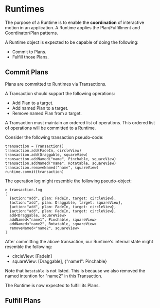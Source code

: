 # Runtimes

The purpose of a Runtime is to enable the **coordination** of interactive motion in an application. A Runtime applies the Plan/Fulfillment and Coordinator/Plan patterns.

A Runtime object is expected to be capable of doing the following:

- Commit to Plans.
- Fulfill those Plans.

## Commit Plans

Plans are committed to Runtimes via Transactions.

A Transaction should support the following operations:

- Add Plan to a target.
- Add named Plan to a target.
- Remove named Plan from a target.

A Transaction must maintain an ordered list of operations. This ordered list of operations will be committed to a Runtime.

Consider the following transaction pseudo-code:

    transaction = Transaction()
    transaction.add(FadeIn, circleView)
    transaction.add(Draggable, squareView)
    transaction.addNamed("name", Pinchable, squareView)
    transaction.addNamed("name", Rotatable, squareView)
    transaction.removeNamed("name", squareView)
    runtime.commit(transaction)

The operation log might resemble the following pseudo-object:

    > transaction.log
    [
      {action:"add", plan: FadeIn, target: circleView},
      {action:"add", plan: Draggable, target: squareView},
      {action:"add", plan: FadeIn, target: circleView},
      {action:"add", plan: FadeIn, target: circleView},
      add<Draggable, squareView>
      addNamed<"name1", Pinchable, squareView>
      addNamed<"name2", Rotatable, squareView>
      removeNamed<"name2", squareView>
    ]

After committing the above transaction, our Runtime's internal state might resemble the following:

- circleView: [FadeIn]
- squareView: [Draggable], {"name1": Pinchable}

Note that `Rotatable` is not listed. This is because we also removed the named intention for "name2" in this Transaction.

The Runtime is now expected to fulfill its Plans.

## Fulfill Plans

